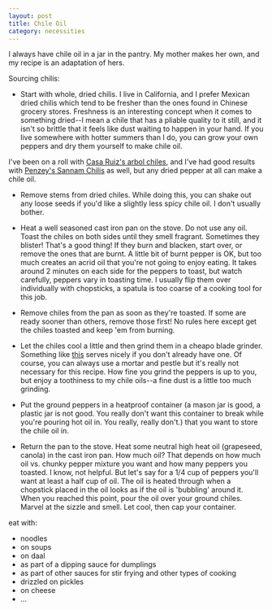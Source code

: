 ```yaml
---
layout: post
title: Chile Oil
category: necessities
---
```


I always have chile oil in a jar in the pantry. My mother makes her own, and my recipe is an adaptation of hers. 

Sourcing chilis:
- Start with whole, dried chilis. I live in California, and I prefer Mexican dried chilis which tend to be fresher than the ones found in Chinese grocery stores. Freshness is an interesting concept when it comes to something dried--I mean a chile that has a pliable quality to it still, and it isn't so brittle that it feels like dust waiting to happen in your hand. If you live somewhere with hotter summers than I do, you can grow your own peppers and dry them yourself to make chile oil. 

I've been on a roll with [Casa Ruiz's arbol chiles](http://casaruizbrand.com/), and I've had good results with [Penzey's Sannam Chilis](https://www.penzeys.com/online-catalog/sanaam-chili-peppers/c-24/p-1256/pd-s) as well, but any dried pepper at all can make a chile oil. 

- Remove stems from dried chiles. While doing this, you can shake out any loose seeds if you'd like a slightly less spicy chile oil. I don't usually bother. 

- Heat a well seasoned cast iron pan on the stove. Do not use any oil. Toast the chiles on both sides until they smell fragrant. Sometimes they blister! That's a good thing! If they burn and blacken, start over, or remove the ones that are burnt. A little bit of burnt pepper is OK, but too much creates an acrid oil that you're not going to enjoy eating. It takes around 2 minutes on each side for the peppers to toast, but watch carefully, peppers vary in toasting time. I usually flip them over individually with chopsticks, a spatula is too coarse of a cooking tool for this job. 

- Remove chiles from the pan as soon as they're toasted. If some are ready sooner than others, remove those first! No rules here except get the chiles toasted and keep 'em from burning. 

- Let the chiles cool a little and then grind them in a cheapo blade grinder. Something like [this](https://www.amazon.com/KRUPS-Electric-Grinder-Stainless-3-Ounce/dp/B00004SPEU/ref=sr_1_4?s=home-garden&ie=UTF8&qid=1517894119&sr=1-4&keywords=spice+grinder) serves nicely if you don't already have one. Of course, you can always use a mortar and pestle but it's really not necessary for this recipe. How fine you grind the peppers is up to you, but enjoy a toothiness to my chile oils--a fine dust is a little too much grinding. 

- Put the ground peppers in a heatproof container (a mason jar is good, a plastic jar is not good. You really don't want this container to break while you're pouring hot oil in. You really, really don't.) that you want to store the chile oil in. 

- Return the pan to the stove. Heat some neutral high heat oil (grapeseed, canola) in the cast iron pan. How much oil? That depends on how much oil vs. chunky pepper mixture you want and how many peppers you toasted. I know, not helpful. But let's say for a 1/4 cup of peppers you'll want at least a half cup of oil. The oil is heated through when a chopstick placed in the oil looks as if the oil is 'bubbling' around it. When you reached this point, pour the oil over your ground chiles. Marvel at the sizzle and smell. Let cool, then cap your container. 

eat with:
- noodles
- on soups
- on daal
- as part of a dipping sauce for dumplings
- as part of other sauces for stir frying and other types of cooking
- drizzled on pickles
- on cheese
- ...

